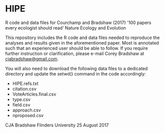 # HIPE
R code and data files for Courchamp and Bradshaw (2017) '100 papers every ecologist should read' Nature Ecology and Evolution


This repository includes the R code and data files needed to reproduce the analyses and results given in the aforementioned
paper. Most is annotated such that an experienced user should be able to follow. If you require further instruction or
clarification, please e-mail Corey Bradshaw at cjabradshaw@gmail.com.

You will also need to download the following data files to a dedicated directory and update the setwd() command in the code accordingly:

- HIPE.refs.txt
- citation.csv
- VoteArticles.final.csv
- type.csv
- field.csv
- approach.csv
- nproposed.csv

CJA Bradshaw
Flinders University
25 August 2017
